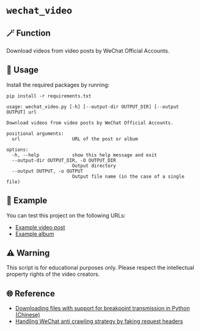 # `wechat_video`

## 🪄 Function
Download videos from video posts by WeChat Official Accounts.

## 📖 Usage
Install the required packages by running:
```shell
pip install -r requirements.txt
```

```text
usage: wechat_video.py [-h] [--output-dir OUTPUT_DIR] [--output OUTPUT] url

Download videos from video posts by WeChat Official Accounts.

positional arguments:
  url                   URL of the post or album

options:
  -h, --help            show this help message and exit
  --output-dir OUTPUT_DIR, -O OUTPUT_DIR
                        Output directory
  --output OUTPUT, -o OUTPUT
                        Output file name (in the case of a single file)
```

## 🍻 Example
You can test this project on the following URLs:
- [Example video post](https://mp.weixin.qq.com/s?__biz=Mzg5ODU0MjM2NA%3D%3D&mid=2247483677&idx=1&sn=e299cc8de66a97041cb0832c282f94d4#rd)
- [Example album](https://mp.weixin.qq.com/mp/appmsgalbum?action=getalbum&album_id=1640869658155073541#wechat_redirect)

## ⚠️ Warning
This script is for educational purposes only. Please respect the intellectual property rights of the video creators.

## 🌐 Reference
- [Downloading files with support for breakpoint transmission in Python (Chinese)](https://www.cnblogs.com/yanghao2008/p/16368311.html)
- [Handling WeChat anti crawling strategy by faking request headers](https://github.com/systemmin/wxdown/blob/b3173e19665717b835d96caa92d9aea3af6413db/internal/service/html_parallel.go#L84)
